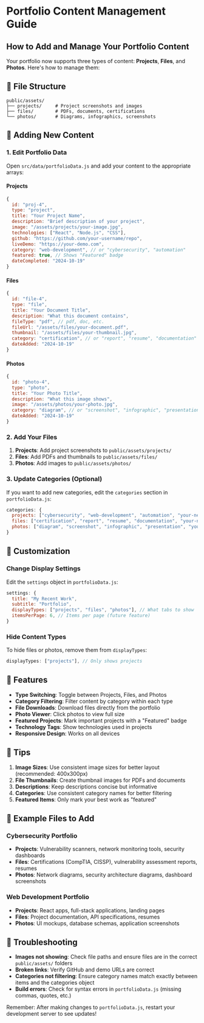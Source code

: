 # Portfolio Content Management Guide

## How to Add and Manage Your Portfolio Content

Your portfolio now supports three types of content: **Projects**, **Files**, and **Photos**. Here's how to manage them:

## 📁 File Structure

```
public/assets/
├── projects/     # Project screenshots and images
├── files/        # PDFs, documents, certifications
└── photos/       # Diagrams, infographics, screenshots
```

## 🔧 Adding New Content

### 1. Edit Portfolio Data
Open `src/data/portfolioData.js` and add your content to the appropriate arrays:

#### Projects
```javascript
{
  id: "proj-4",
  type: "project",
  title: "Your Project Name",
  description: "Brief description of your project",
  image: "/assets/projects/your-image.jpg",
  technologies: ["React", "Node.js", "CSS"],
  github: "https://github.com/your-username/repo",
  liveDemo: "https://your-demo.com",
  category: "web-development", // or "cybersecurity", "automation"
  featured: true, // Shows "Featured" badge
  dateCompleted: "2024-10-19"
}
```

#### Files
```javascript
{
  id: "file-4",
  type: "file",
  title: "Your Document Title",
  description: "What this document contains",
  fileType: "pdf", // pdf, doc, etc.
  fileUrl: "/assets/files/your-document.pdf",
  thumbnail: "/assets/files/your-thumbnail.jpg",
  category: "certification", // or "report", "resume", "documentation"
  dateAdded: "2024-10-19"
}
```

#### Photos
```javascript
{
  id: "photo-4",
  type: "photo",
  title: "Your Photo Title",
  description: "What this image shows",
  image: "/assets/photos/your-photo.jpg",
  category: "diagram", // or "screenshot", "infographic", "presentation"
  dateAdded: "2024-10-19"
}
```

### 2. Add Your Files

1. **Projects**: Add project screenshots to `public/assets/projects/`
2. **Files**: Add PDFs and thumbnails to `public/assets/files/`
3. **Photos**: Add images to `public/assets/photos/`

### 3. Update Categories (Optional)

If you want to add new categories, edit the `categories` section in `portfolioData.js`:

```javascript
categories: {
  projects: ["cybersecurity", "web-development", "automation", "your-new-category"],
  files: ["certification", "report", "resume", "documentation", "your-new-category"],
  photos: ["diagram", "screenshot", "infographic", "presentation", "your-new-category"]
}
```

## 🎨 Customization

### Change Display Settings
Edit the `settings` object in `portfolioData.js`:

```javascript
settings: {
  title: "My Recent Work",
  subtitle: "Portfolio", 
  displayTypes: ["projects", "files", "photos"], // What tabs to show
  itemsPerPage: 6, // Items per page (future feature)
}
```

### Hide Content Types
To hide files or photos, remove them from `displayTypes`:

```javascript
displayTypes: ["projects"], // Only shows projects
```

## 🔄 Features

- **Type Switching**: Toggle between Projects, Files, and Photos
- **Category Filtering**: Filter content by category within each type
- **File Downloads**: Download files directly from the portfolio
- **Photo Viewer**: Click photos to view full size
- **Featured Projects**: Mark important projects with a "Featured" badge
- **Technology Tags**: Show technologies used in projects
- **Responsive Design**: Works on all devices

## 🚀 Tips

1. **Image Sizes**: Use consistent image sizes for better layout (recommended: 400x300px)
2. **File Thumbnails**: Create thumbnail images for PDFs and documents
3. **Descriptions**: Keep descriptions concise but informative
4. **Categories**: Use consistent category names for better filtering
5. **Featured Items**: Only mark your best work as "featured"

## 📝 Example Files to Add

### Cybersecurity Portfolio
- **Projects**: Vulnerability scanners, network monitoring tools, security dashboards
- **Files**: Certifications (CompTIA, CISSP), vulnerability assessment reports, resumes
- **Photos**: Network diagrams, security architecture diagrams, dashboard screenshots

### Web Development Portfolio  
- **Projects**: React apps, full-stack applications, landing pages
- **Files**: Project documentation, API specifications, resumes
- **Photos**: UI mockups, database schemas, application screenshots

## 🔧 Troubleshooting

- **Images not showing**: Check file paths and ensure files are in the correct `public/assets/` folders
- **Broken links**: Verify GitHub and demo URLs are correct
- **Categories not filtering**: Ensure category names match exactly between items and the categories object
- **Build errors**: Check for syntax errors in `portfolioData.js` (missing commas, quotes, etc.)

Remember: After making changes to `portfolioData.js`, restart your development server to see updates!